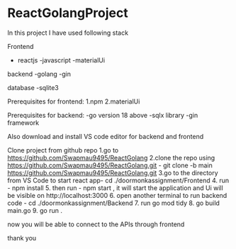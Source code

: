 # ReactGolangProject

In this project I have used following stack

Frontend

- reactjs
  -javascript
  -materialUi

backend
-golang
-gin

database
-sqlite3

Prerequisites for frontend:
1.npm
2.materialUi

Prerequisites for backend:
-go version 18 above
-sqlx library
-gin framework

Also download and install VS code editor for backend and frontend

Clone project from github repo
1.go to https://github.com/Swapmau9495/ReactGolang
2.clone the repo using https://github.com/Swapmau9495/ReactGolang.git - git clone -b main https://github.com/Swapmau9495/ReactGolang.git
3.go to the directory from VS Code to start react app- cd ./doormonkassignment/Frontend 4. run - npm install 5. then run - npm start , it will start the application and Ui will be visible on http://localhost:3000 6. open another terminal to run backend code - cd ./doormonkassignment/Backend 7. run go mod tidy 8. go build main.go 9. go run .

now you will be able to connect to the APIs through frontend

thank you
